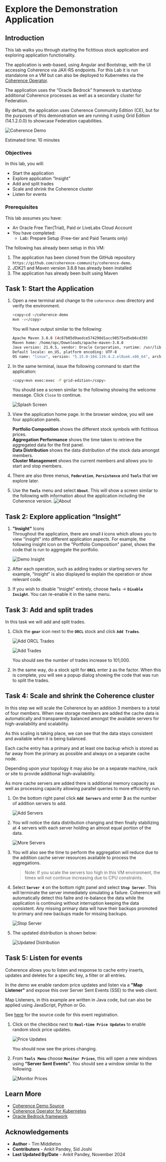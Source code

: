 # Explore the Demonstration Application

## Introduction

This lab walks you through starting the fictitious stock application and exploring application functionality.

The application is web-based, using Angular and Bootstrap, with the UI accessing Coherence via JAX-RS endpoints.
For this Lab it is run standalone on a VM but can also be deployed to Kubernetes via the [Coherence Operator](https://github.com/oracle/coherence-operator).

The application uses the “Oracle Bedrock” framework to start/stop additional Coherence processes as well as a secondary cluster for Federation.

By default, the application uses Coherence Community Edition (CE), but for the purposes of this demonstration we are running it using Grid Edition (14.1.2.0.0) 
to showcase Federation capabilities.

![Coherence Demo](images/screenshot.png "Coherence Demo Application")

Estimated time: 10 minutes

### Objectives

In this lab, you will:

* Start the application
* Explore application “Insight”
* Add and split trades 
* Scale and shrink the Coherence cluster
* Listen for events

### Prerequisites
     
This lab assumes you have:

* An Oracle Free Tier(Trial), Paid or LiveLabs Cloud Account
* You have completed:
  * Lab: Prepare Setup (Free-tier and Paid Tenants only)
     
The following has already been setup in this VM:

1. The application has been cloned from the GitHub repository `https://github.com/coherence-community/coherence-demo`.
2. JDK21 and Maven version 3.8.8 has already been installed
3. The application has already been built using Maven

## Task 1: Start the Application
 
1. Open a new terminal and change to the `coherence-demo` directory and verify the environment.

      ```bash
      <copy>cd ~/coherence-demo
      mvn -v</copy>
      ```   
   
   You will have output similar to the following:

      ```bash
      Apache Maven 3.8.8 (4c87b05d9aedce574290d1acc98575ed5eb6cd39)
      Maven home: /home/opc/Downloads/apache-maven-3.8.8
      Java version: 21.0.5, vendor: Oracle Corporation, runtime: /usr/lib/jvm/jdk-21.0.5-oracle-x64
      Default locale: en_US, platform encoding: UTF-8
      OS name: "linux", version: "5.15.0-104.119.4.2.el8uek.x86_64", arch: "amd64", family: "unix"
      ```   

2. In the same terminal, issue the following command to start the application:

    ```bash
   <copy>mvn exec:exec -P grid-edition</copy>
   ```
   
   You should see a screen similar to the following showing the welcome message. Click `Close` to continue.

   ![Splash Screen](images/splash-screen.png "Splash Screen")

3. View the application home page. In the browser window, you will see four application panels.</br>

   **Portfolio Composition** shows the different stock symbols with fictitious prices.</br>
   **Aggregation Performance** shows the time taken to retrieve the aggregated data for the first panel.</br>
   **Data Distribution** shows the data distribution of the stock data amongst members.</br>
   **Cluster Management** shows the current members and allows you to start and stop members.</br> 
   
4. There are also three menus, **`Federation`**, **`Persistence`** and **`Tools`** that we explore later.

5. Use the **`Tools`** menu and select **`About`**. This will show a screen similar to the following with information about the application including the Coherence version.
   ![About](images/about.png "About")



## Task 2: Explore application “Insight”

1. **"Insight"** Icons   
   Throughout the application, there are small **i** icons which allows you to view "Insight" into different application aspects.
   For example, the following insight icon on the "Portfolio Composition" panel, shows the code that is run to aggregate the portfolio.

   ![Demo Insight](images/demo-insight.png "Insight")

2. After each operation, such as adding trades or starting servers for example, "Insight" is also displayed to explain the operation or show relevant code.

3. If you wish to disable "Insight" entirely, choose **`Tools`** -> **`Disable Insight`**. You can re-enable it in the same menu.

## Task 3: Add and split trades
   
In this task we will add and split trades. 

1. Click the **`gear`** icon next to the **`ORCL`** stock and click **`Add Trades`**.

   ![Add ORCL Trades](images/add-orcl-trades.png "Add ORCL Trades")

   ![Add Trades](images/add-trades.png "Add Trades")

   You should see the number of trades increase to 101,000. 

2. In the same way, do a stock split for **`ORCL`** enter **`2`** as the factor. When this is complete, you will see a popup dialog showing the code that was run to split the trades. 

## Task 4: Scale and shrink the Coherence cluster
       
In this step we will scale the Coherence by an addition 3 members to a total of four members. When new storage members are added the cache data is automatically and transparently balanced amongst the available servers for high-availability and scalability. 

As this scaling is taking place, we can see that the data stays consistent and available when it is being balanced.

Each cache entry has a primary and at least one backup which is stored as far away from the primary as possible and always on a separate cache node. 

Depending upon your topology it may also be on a separate machine, rack or site to provide additional high-availability.
             
As more cache servers are added there is additional memory capacity as well as processing capacity allowing parallel queries to more efficiently run.

1. On the bottom right panel click **`Add Servers`** and enter **3** as the number of addition servers to add.
 
   ![Add Servers](images/add-servers.png "Add Servers")

2. You will notice the data distribution changing and then finally stabilizing at 4 servers with each server holding an almost equal portion of the data.

   ![More Servers](images/initial-balanced.png "More Servers")
   
3. You will also see the time to perform the aggregation will reduce due to the addition cache server resources available to process the aggregations. 
      > Note: If you scale the servers too high in this VM environment, the times will not continue increasing due to CPU constraints.

4. Select **`Server 4`** on the bottom right panel and select **`Stop Server`**. This will terminate the server immediately simulating a failure. Coherence will automatically detect this failre and re-balance the data while the application is continuing without interruption keeping the data consistent. Any missing primary data will have their backups promoted to primary and new backups made for missing backups.

   ![Stop Server](images/stop-server.png "Stop Server")
  
5. The updated distribution is shown below:

   ![Updated Distribution](images/updated-distribution.png "Updated Distribution")

## Task 5: Listen for events
   
Coherence allows you to listen and response to cache entry inserts, updates and deletes for a specific key, a filter or all entries.

In the demo we enable random price updates and listen via a **"Map Listener"** and expose this over Server Sent Events (SSE) to the web client.

Map Listeners, in this example are written in Java code, but can also be applied using JavaScript, Python or Go.

See [here](https://github.com/coherence-community/coherence-demo/blob/cacf32ca2550032862cdf20bcef2b43c145b7794/src/main/java/com/oracle/coherence/demo/application/EventsResource.java#L66) for the source code for this event registration.
   
1. Click on the checkbox next to **`Real-time Price Updates`** to enable random stock price updates.
   
   ![Price Updates](images/price-updates.png "Price Updates")

   You should now see the prices changing.

2. From **`Tools Menu`** choose **`Monitor Prices`**, this will open a new windows using **“Server Sent Events”**. You should see a window similar to the following:

   ![Monitor Prices](images/sse.png "Monitor Prices")

## Learn More
            
* [Coherence Demo Source](https://github.com/coherence-community/coherence-demo)
* [Coherence Operator for Kubernetes](https://github.com/oracle/coherence-operator)
* [Oracle Bedrock framework](https://github.com/coherence-community/oracle-bedrock)  

## Acknowledgements

* **Author** - Tim Middleton
* **Contributors** - Ankit Pandey, Sid Joshi
* **Last Updated By/Date** - Ankit Pandey, November 2024